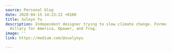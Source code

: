```yaml
---
source: Personal blog
date: 2020-04-15 14:23:22 +0100
title: Suleyn Yu
description: Independent designer trying to slow climate change. Former designer @
  Hillary for America, Opower, and frog.
image: ''
link: https://medium.com/@suelynyu

---
```


